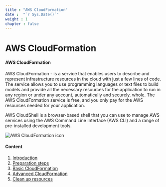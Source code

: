 ```yaml
---
title : "AWS CloudFormation"
date :  "`r Sys.Date()`" 
weight : 1 
chapter : false
---
```

# AWS CloudFormation

#### AWS CloudFormation

AWS CloudFormation - is a service that enables users to describe and represent infrastructure resources in the cloud with just a few lines of code. The service allows you to use programming languages ​​or text files to build models and provide all the necessary resources for the application to run in any region or under any account, automatically and securely. whole. The AWS CloudFormation service is free, and you only pay for the AWS resources needed for your application.

AWS CloudShell is a browser-based shell that you can use to manage AWS services using the AWS Command Line Interface (AWS CLI) and a range of pre-installed development tools.

![AWS CloudFormation icon](/images/AWS_CloudFormation_icon.svg?height=150px)

#### Content

1. [Introduction](1-introduce/)
2. [Preparation steps](2-prerequiste/)
3. [Basic CloudFormation](3-basiccloudformation/)
4. [Advanced CloudFormation](4-advancedcloudformation/)
5. [Clean up resources](5-cleanup/)
